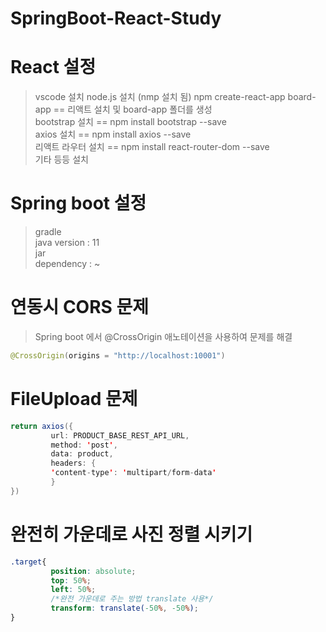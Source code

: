 # SpringBoot-React-Study

# React 설정
> vscode 설치
> node.js 설치 (nmp 설치 됨)
> npm create-react-app board-app == 리액트 설치 및 board-app 폴더를 생성 <br>
> bootstrap 설치 == npm install bootstrap --save <br>
> axios 설치 == npm install axios --save <br>
> 리액트 라우터 설치 == npm install react-router-dom --save <br>
> 기타 등등 설치

# Spring boot 설정
> gradle <br>
> java version : 11 <br>
> jar <br>
> dependency : ~


# 연동시 CORS 문제 
> Spring boot 에서 @CrossOrigin 애노테이션을 사용하여 문제를 해결  <br>

``` java
@CrossOrigin(origins = "http://localhost:10001")
```

# FileUpload 문제
``` java
return axios({
         url: PRODUCT_BASE_REST_API_URL,
         method: 'post',
         data: product,
         headers: {
         'content-type': 'multipart/form-data'
         }
})
```

# 완전히 가운데로 사진 정렬 시키기
``` css
.target{
         position: absolute;
         top: 50%;
         left: 50%;
         /*완전 가운데로 주는 방법 translate 사용*/
         transform: translate(-50%, -50%);
}
```
